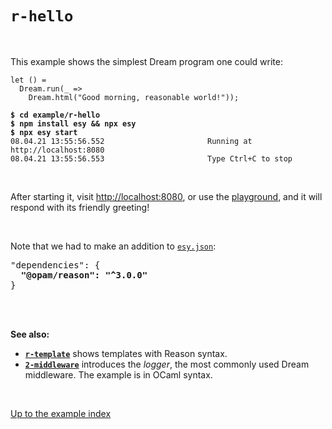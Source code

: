 # `r-hello`

<br>

This example shows the simplest Dream program one could write:

```reason
let () =
  Dream.run(_ =>
    Dream.html("Good morning, reasonable world!"));
```

<pre><code><b>$ cd example/r-hello</b>
<b>$ npm install esy && npx esy</b>
<b>$ npx esy start</b>
08.04.21 13:55:56.552                       Running at http://localhost:8080
08.04.21 13:55:56.553                       Type Ctrl+C to stop
</code></pre>

<br>

After starting it, visit [http://localhost:8080](http://localhost:8080), or use
the [playground](http://dream.as/r-hello), and it will respond with its friendly
greeting!

<br>

Note that we had to make an addition to
[`esy.json`](https://github.com/aantron/dream/blob/master/example/r-hello/esy.json):

<pre>"dependencies": {
  <b>"@opam/reason": "^3.0.0"</b>
}
</pre>

<br>
<br>

**See also:**

- [**`r-template`**](../r-template#files) shows templates with Reason syntax.
- [**`2-middleware`**](../2-middleware) introduces the *logger*, the most
  commonly used Dream middleware. The example is in OCaml syntax.

<br>

[Up to the example index](../#reason)

